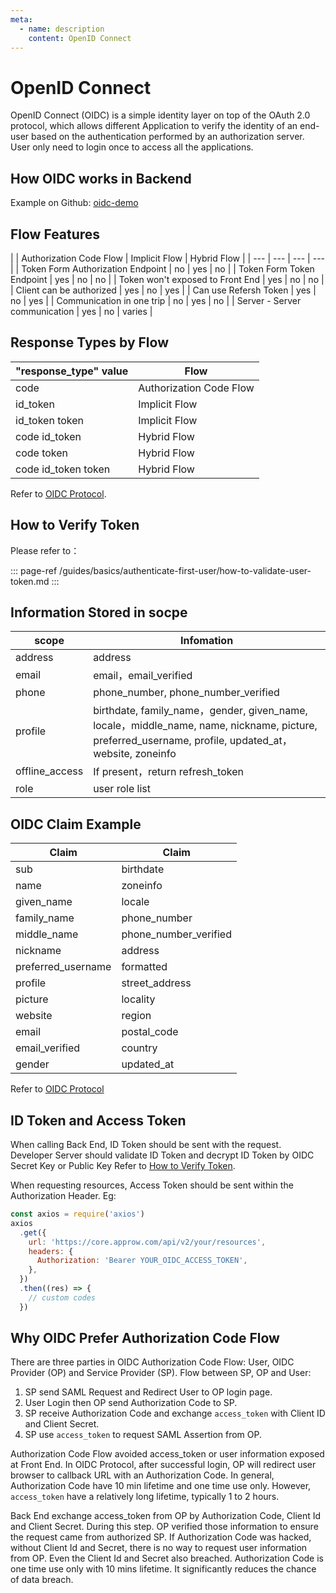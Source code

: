 ```yaml
---
meta:
  - name: description
    content: OpenID Connect
---
```


# OpenID Connect

<LastUpdated/>

OpenID Connect (OIDC) is a simple identity layer on top of the OAuth 2.0 protocol, which allows different Application to verify the identity of an end-user based on the authentication performed by an authorization server. User only need to login once to access all the applications.

## How OIDC works in Backend

Example on Github: [oidc-demo](https://github.com/Approw/oidc-demo)

## Flow Features

|
| Authorization Code Flow | Implicit Flow | Hybrid Flow |
| --- | --- | --- | --- |
| Token Form Authorization Endpoint | no | yes | no |
| Token Form Token Endpoint | yes | no | no |
| Token won&#39;t exposed to Front End | yes | no | no |
| Client can be authorized | yes | no | yes |
| Can use Refersh Token | yes | no | yes |
| Communication in one trip | no | yes | no |
| Server - Server communication | yes | no | varies |

## Response Types by Flow

| &quot;response_type&quot; value | Flow                    |
| ------------------------------- | ----------------------- |
| code                            | Authorization Code Flow |
| id_token                        | Implicit Flow           |
| id_token token                  | Implicit Flow           |
| code id_token                   | Hybrid Flow             |
| code token                      | Hybrid Flow             |
| code id_token token             | Hybrid Flow             |

Refer to [OIDC Protocol](https://openid.net/specs/openid-connect-core-1_0.html#Authentication).

## How to Verify Token

Please refer to：

::: page-ref /guides/basics/authenticate-first-user/how-to-validate-user-token.md
:::

## Information Stored in socpe

| scope          | Infomation                                                                                                                                           |
| -------------- | ---------------------------------------------------------------------------------------------------------------------------------------------------- |
| address        | address                                                                                                                                              |
| email          | email，email_verified                                                                                                                                |
| phone          | phone_number, phone_number_verified                                                                                                                  |
| profile        | birthdate, family_name，gender, given_name, locale，middle_name, name, nickname, picture, preferred_username, profile, updated_at，website, zoneinfo |
| offline_access | If present，return refresh_token                                                                                                                     |
| role           | user role list                                                                                                                                       |

## OIDC Claim Example

| Claim              | Claim                 |
| ------------------ | --------------------- |
| sub                | birthdate             |
| name               | zoneinfo              |
| given_name         | locale                |
| family_name        | phone_number          |
| middle_name        | phone_number_verified |
| nickname           | address               |
| preferred_username | formatted             |
| profile            | street_address        |
| picture            | locality              |
| website            | region                |
| email              | postal_code           |
| email_verified     | country               |
| gender             | updated_at            |

Refer to [OIDC Protocol](https://openid.net/specs/openid-connect-core-1_0.html#StandardClaims)

## ID Token and Access Token

When calling Back End, ID Token should be sent with the request. Developer Server should validate ID Token and decrypt ID Token by OIDC Secret Key or Public Key
Refer to [How to Verify Token](/guides/basics/authenticate-first-user/how-to-validate-user-token.md).

When requesting resources, Access Token should be sent within the Authorization Header. Eg:

```js
const axios = require('axios')
axios
  .get({
    url: 'https://core.approw.com/api/v2/your/resources',
    headers: {
      Authorization: 'Bearer YOUR_OIDC_ACCESS_TOKEN',
    },
  })
  .then((res) => {
    // custom codes
  })
```

## Why OIDC Prefer Authorization Code Flow

There are three parties in OIDC Authorization Code Flow: User, OIDC Provider (OP) and Service Provider (SP).
Flow between SP, OP and User:

1. SP send SAML Request and Redirect User to OP login page.
2. User Login then OP send Authorization Code to SP.
3. SP receive Authorization Code and exchange `access_token` with Client ID and Client Secret.
4. SP use `access_token` to request SAML Assertion from OP.

Authorization Code Flow avoided access_token or user information exposed at Front End. In OIDC Protocol, after successful login, OP will redirect user browser to callback URL with an Authorization Code. In general, Authorization Code have 10 min lifetime and one time use only. However, `access_token` have a relatively long lifetime, typically 1 to 2 hours.

Back End exchange access_token from OP by Authorization Code, Client Id and Client Secret. During this step. OP verified those information to ensure the request came from authorized SP. If Authorization Code was hacked, without Client Id and Secret, there is no way to request user information from OP. Even the Client Id and Secret also breached. Authorization Code is one time use only with 10 mins lifetime. It significantly reduces the chance of data breach.
